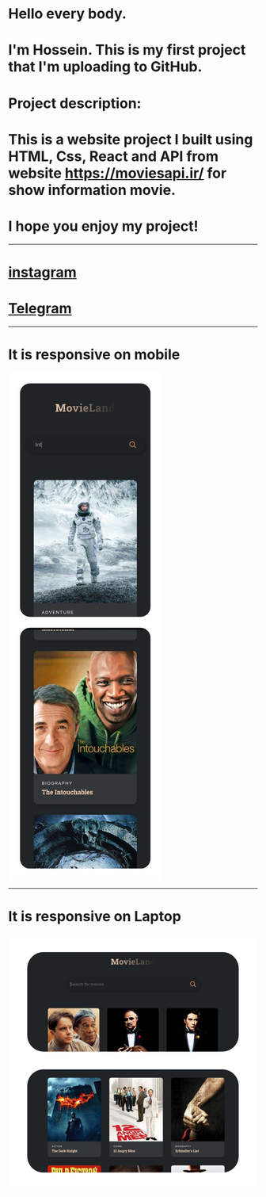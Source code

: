 # Hello every body. 
# I'm Hossein. This is my first project that I'm uploading to GitHub.
# Project description:
# This is a website project I built using HTML, Css, React and API from website  https://moviesapi.ir/ for show information movie.
# I hope you enjoy my project!

***


# [instagram](https://www.instagram.com/debugger._/)
#  [Telegram](https://t.me/Debugger0)

***


# It is responsive on mobile 
![](https://github.com/HosseinMolazem/imdb-movies/blob/master/src/assets/photo_2023-12-19_15-47-00.jpg)


***

# It is responsive on Laptop
 ![](https://github.com/HosseinMolazem/imdb-movies/blob/master/src/assets/photo_2023-12-19_15-47-01.jpg)
